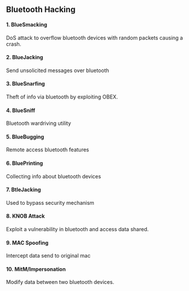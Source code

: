 ## Bluetooth Hacking

#### 1. BlueSmacking
DoS attack to overflow bluetooth devices with random packets causing a crash.

#### 2. BlueJacking
Send unsolicited messages over bluetooth

#### 3. BlueSnarfing
Theft of info via bluetooth by exploiting OBEX.

#### 4. BlueSniff
Bluetooth wardriving utility

#### 5. BlueBugging
Remote access bluetooth features

#### 6. BluePrinting
Collecting info about bluetooth devices

#### 7. BtleJacking
Used to bypass security mechanism

#### 8. KNOB Attack
Exploit a vulnerability in bluetooth and access data shared.

#### 9. MAC Spoofing
Intercept data send to original mac

#### 10. MitM/Impersonation
Modify data between two bluetooth devices.
